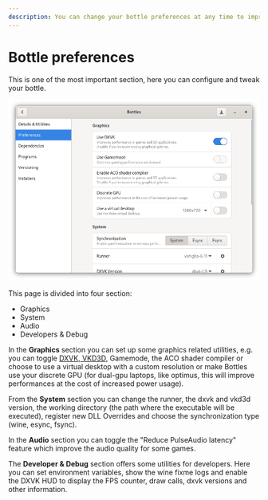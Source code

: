 ```yaml
---
description: You can change your bottle preferences at any time to improve software compatibility.
---
```

# Bottle preferences

This is one of the most important section, here you can configure and tweak your bottle.

![Bottle preferences](<../.gitbook/assets/image (30).png>)

This page is divided into four section:

* Graphics
* System
* Audio
* Developers & Debug

In the **Graphics** section you can set up some graphics related utilities, e.g. you can toggle [DXVK, VKD3D](../components/dxvk.md), Gamemode, the ACO shader compiler or choose to use a virtual desktop with a custom resolution or make Bottles use your discrete GPU (for dual-gpu laptops, like optimus, this will improve performances at the cost of increased power usage).

From the **System** section you can change the runner, the dxvk and vkd3d version, the working directory (the path where the executable will be executed), register new DLL Overrides and choose the synchronization type (wine, esync, fsync).

In the **Audio** section you can toggle the "Reduce PulseAudio latency" feature which improve the audio quality for some games.

The **Developer & Debug** section offers some utilities for developers. Here you can set environment variables, show the wine fixme logs and enable the DXVK HUD to display the FPS counter, draw calls, dxvk versions and other information.
